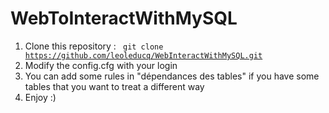 # WebToInteractWithMySQL
1. Clone this repository : <code> git clone https://github.com/leoleducq/WebInteractWithMySQL.git </code>
2. Modify the config.cfg with your login
3. You can add some rules in "dépendances des tables" if you have some tables that you want to treat a different way
4. Enjoy :)
